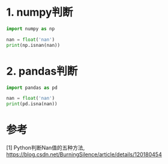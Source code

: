 # 1. numpy判断
```python
import numpy as np

nan = float('nan')
print(np.isnan(nan))
```

# 2. pandas判断
```python
import pandas as pd

nan = float('nan')
print(pd.isna(nan))
```

# 参考

[1] Python判断Nan值的五种方法, https://blog.csdn.net/BurningSilence/article/details/120180454